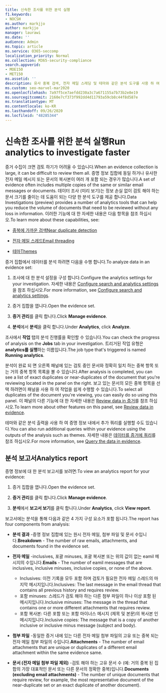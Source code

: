 ```yaml
---
title: 신속한 조사를 위한 분석 실행
f1.keywords:
- NOCSH
ms.author: markjjo
author: markjjo
manager: laurawi
ms.date: ''
audience: Admin
ms.topic: article
ms.service: O365-seccomp
localization_priority: Normal
ms.collection: M365-security-compliance
search.appverid:
- MOE150
- MET150
ms.assetid: ''
description: 유사 중복 검색, 전자 메일 스레딩 및 테마와 같은 분석 도구를 사용 하 여 조사 속도를 향상 하는 방법을 알아봅니다.
ms.custom: seo-marvel-mar2020
ms.openlocfilehash: 7a97f5ce7aefdd230a3c7a671155a7b73b2e8e19
ms.sourcegitcommit: 2160e7cf373f992dd4d11793a59cb8c44f8d587e
ms.translationtype: MT
ms.contentlocale: ko-KR
ms.lasthandoff: 09/26/2020
ms.locfileid: "48285344"
---
```

# <a name="run-analytics-to-investigate-faster"></a><span data-ttu-id="4b367-103">신속한 조사를 위한 분석 실행</span><span class="sxs-lookup"><span data-stu-id="4b367-103">Run analytics to investigate faster</span></span>

<span data-ttu-id="4b367-104">증거 수집이 크면 검토 하기가 어려울 수 있습니다.</span><span class="sxs-lookup"><span data-stu-id="4b367-104">When an evidence collection is large, it can be difficult to review them all.</span></span> <span data-ttu-id="4b367-105">증명 정보 집합에 동일 하거나 유사한 전자 메일 메시지 또는 문서의 복사본이 여러 개 포함 되는 경우가 많습니다.</span><span class="sxs-lookup"><span data-stu-id="4b367-105">A set of evidence often includes multiple copies of the same or similar email messages or documents.</span></span> <span data-ttu-id="4b367-106">데이터 조사 (미리 보기)는 정보 손실 없이 검토 해야 하는 문서 크기를 줄이는 데 도움이 되는 다양 한 분석 도구를 제공 합니다.</span><span class="sxs-lookup"><span data-stu-id="4b367-106">Data Investigations (preview) provides a number of analytics tools that can help you reduce the volume of documents that need to be reviewed without any loss in information.</span></span> <span data-ttu-id="4b367-107">이러한 기능에 대 한 자세한 내용은 다음 항목을 참조 하십시오.</span><span class="sxs-lookup"><span data-stu-id="4b367-107">To learn more about these capabilities, see:</span></span>

- [<span data-ttu-id="4b367-108">중복에 가까운 검색</span><span class="sxs-lookup"><span data-stu-id="4b367-108">Near duplicate detection</span></span>](near-duplicates.md)

- [<span data-ttu-id="4b367-109">전자 메일 스레드</span><span class="sxs-lookup"><span data-stu-id="4b367-109">Email threading</span></span>](email-threading.md)

- [<span data-ttu-id="4b367-110">테마</span><span class="sxs-lookup"><span data-stu-id="4b367-110">Themes</span></span>](themes.md)

<span data-ttu-id="4b367-111">증거 집합에서 데이터를 분석 하려면 다음을 수행 합니다.</span><span class="sxs-lookup"><span data-stu-id="4b367-111">To analyze data in an evidence set:</span></span>

1. <span data-ttu-id="4b367-112">조사에 대 한 분석 설정을 구성 합니다.</span><span class="sxs-lookup"><span data-stu-id="4b367-112">Configure the analytics settings for your investigation.</span></span> <span data-ttu-id="4b367-113">자세한 내용은 [Configure search and analytics settings](configure-search-analytics-settings.md)을 참조 하십시오.</span><span class="sxs-lookup"><span data-stu-id="4b367-113">For more information, see [Configure search and analytics settings](configure-search-analytics-settings.md).</span></span>

2. <span data-ttu-id="4b367-114">증거 집합을 엽니다.</span><span class="sxs-lookup"><span data-stu-id="4b367-114">Open the evidence set.</span></span>

3. <span data-ttu-id="4b367-115">**증거 관리**를 클릭 합니다.</span><span class="sxs-lookup"><span data-stu-id="4b367-115">Click **Manage evidence**.</span></span>

4. <span data-ttu-id="4b367-116">**분석**에서 **분석**을 클릭 합니다.</span><span class="sxs-lookup"><span data-stu-id="4b367-116">Under **Analytics**, click **Analyze**.</span></span>

<span data-ttu-id="4b367-117">조사에서 **작업** 탭의 분석 진행률을 확인할 수 있습니다.</span><span class="sxs-lookup"><span data-stu-id="4b367-117">You can check the progress of analysis on the **Jobs** tab in your investigation.</span></span> <span data-ttu-id="4b367-118">트리거된 작업 유형은 **analytics를 실행**하는 이름입니다.</span><span class="sxs-lookup"><span data-stu-id="4b367-118">The job type that's triggered is named **Running analytics**.</span></span>

 <span data-ttu-id="4b367-119">분석이 완료 되 면 오른쪽 패널에 있는 검토 중인 문서와 정확히 일치 하는 중복 항목 또는 거의 중복 항목 목록을 볼 수 있습니다.</span><span class="sxs-lookup"><span data-stu-id="4b367-119">After analysis is completed, you can see a list of exact duplicates or near-duplicates of the document that you're reviewing located in the panel on the right.</span></span> <span data-ttu-id="4b367-120">보고 있는 문서의 모든 중복 항목을 선택 하려면이 패널을 사용 하 여 작업을 쉽게 수행할 수 있습니다.</span><span class="sxs-lookup"><span data-stu-id="4b367-120">To select all duplicates of the document you're viewing, you can easily do so using this panel.</span></span> <span data-ttu-id="4b367-121">이 패널의 다른 기능에 대 한 자세한 내용은 [Review data in 증거](review-data-in-evidence.md)를 참조 하십시오.</span><span class="sxs-lookup"><span data-stu-id="4b367-121">To learn more about other features on this panel, see [Review data in evidence](review-data-in-evidence.md).</span></span> 

<span data-ttu-id="4b367-122">테마와 같은 분석 출력을 사용 하 여 증명 정보 내에서 추가 쿼리를 실행할 수도 있습니다.</span><span class="sxs-lookup"><span data-stu-id="4b367-122">You can also run additional queries within your evidence using the outputs of the analysis such as themes.</span></span> <span data-ttu-id="4b367-123">자세한 내용은 [데이터를 증거에 쿼리](evidence-query.md)를 참조 하십시오.</span><span class="sxs-lookup"><span data-stu-id="4b367-123">For more information, see [Query the data in evidence](evidence-query.md).</span></span>

## <a name="analytics-report"></a><span data-ttu-id="4b367-124">분석 보고서</span><span class="sxs-lookup"><span data-stu-id="4b367-124">Analytics report</span></span>

<span data-ttu-id="4b367-125">증명 정보에 대 한 분석 보고서를 보려면:</span><span class="sxs-lookup"><span data-stu-id="4b367-125">To view an analytics report for your evidence:</span></span>

1. <span data-ttu-id="4b367-126">증거 집합을 엽니다.</span><span class="sxs-lookup"><span data-stu-id="4b367-126">Open the evidence set.</span></span>

2. <span data-ttu-id="4b367-127">**증거 관리**를 클릭 합니다.</span><span class="sxs-lookup"><span data-stu-id="4b367-127">Click **Manage evidence**.</span></span>

3. <span data-ttu-id="4b367-128">**분석**에서 **보고서 보기**를 클릭 합니다.</span><span class="sxs-lookup"><span data-stu-id="4b367-128">Under **Analytics**, click **View report**.</span></span>

<span data-ttu-id="4b367-129">보고서에는 분석을 통해 다음과 같은 4 가지 구성 요소가 포함 됩니다.</span><span class="sxs-lookup"><span data-stu-id="4b367-129">The report has four components from analysis:</span></span>

- <span data-ttu-id="4b367-130">**분석 결과** -증명 정보 집합에 있는 원시 전자 메일, 첨부 파일 및 문서 수입니다.</span><span class="sxs-lookup"><span data-stu-id="4b367-130">**Breakdown** - The number of raw emails, attachments, and documents found in the evidence set.</span></span>

- <span data-ttu-id="4b367-131">**전자 메일** -inclusives, 포괄 minuses, 포괄 복사본 또는 위의 값이 없는 eamil 메시지의 수입니다.</span><span class="sxs-lookup"><span data-stu-id="4b367-131">**Emails** - The number of eamil messages that are inclusives, inclusive minuses, inclusive copies, or none of the above.</span></span>
   - <span data-ttu-id="4b367-132">Inclusives: 이전 기록을 모두 포함 하며 검토가 필요한 전자 메일 스레드의 마지막 메시지입니다.</span><span class="sxs-lookup"><span data-stu-id="4b367-132">Inclusives: The last message in the email thread that contains all previous history and requires review.</span></span>
   - <span data-ttu-id="4b367-133">포함 minuses: 스레드가 검토 해야 하는 다른 첨부 파일이 하나 이상 포함 된 메시지입니다.</span><span class="sxs-lookup"><span data-stu-id="4b367-133">Inclusive minuses: The message in the thread that contains one or more different attachments that requires review.</span></span>
   - <span data-ttu-id="4b367-134">포함 복사본: 다른 포함 또는 포함 마이너스 메시지 (제목 및 본문)의 복사본 인 메시지입니다.</span><span class="sxs-lookup"><span data-stu-id="4b367-134">Inclusive copies: The message that is a copy of another inclusive or inclusive minus message (subject and body).</span></span>

- <span data-ttu-id="4b367-135">**첨부 파일** -동일한 증거 내에 있는 다른 전자 메일 첨부 파일의 고유 또는 중복 되는 전자 메일 첨부 파일의 수입니다.</span><span class="sxs-lookup"><span data-stu-id="4b367-135">**Attachments** - The number of email attachments that are unique or duplicates of a different email attachment within the same evidence same.</span></span>

- <span data-ttu-id="4b367-136">**문서 (전자 메일 첨부 파일 제외)** -검토 해야 하는 고유 문서 수 (예: 거의 중복 된 집합의 가장 대표적인 문서 또는 다른 문서의 정확한 중복)입니다.</span><span class="sxs-lookup"><span data-stu-id="4b367-136">**Documents (excluding email attachments)** - The number of unique documents that require review, for example, the most representative document of the near-duplicate set or an exact duplicate of another document).</span></span>
